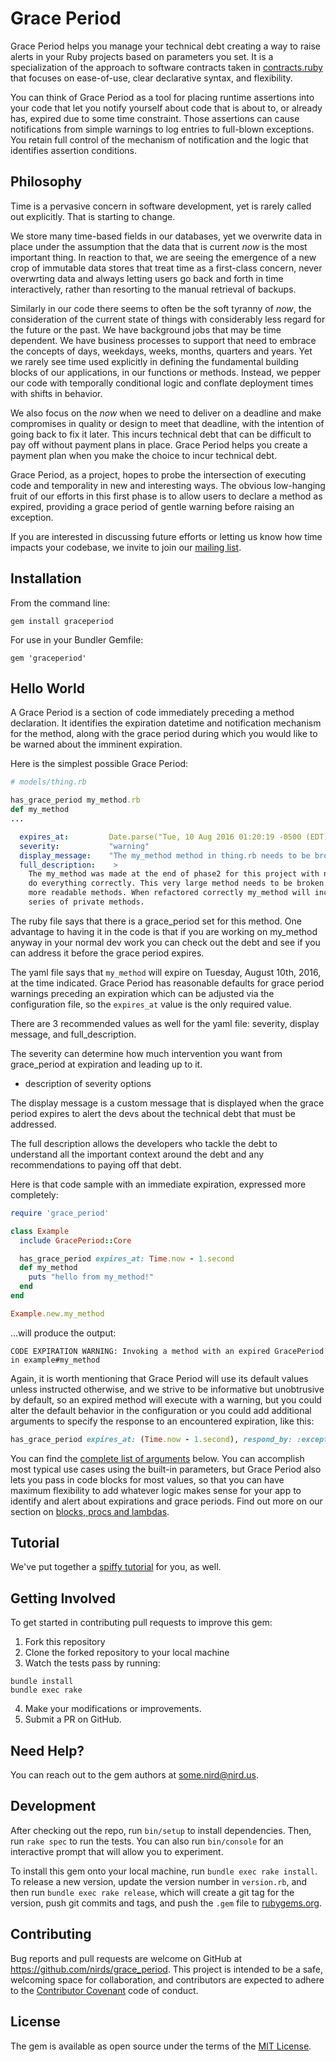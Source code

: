 # Grace Period

Grace Period helps you manage your technical debt creating a way to raise alerts in your Ruby projects based on parameters you set. It is a specialization of the approach to software contracts taken in [contracts.ruby](https://github.com/egonSchiele/contracts.ruby) that focuses on ease-of-use, clear declarative syntax, and flexibility.

You can think of Grace Period as a tool for placing runtime assertions into your code that let you notify yourself about code that is about to, or already has, expired due to some time constraint. Those assertions can cause notifications from simple warnings to log entries to full-blown exceptions. You retain full control of the mechanism of notification and the logic that identifies assertion conditions.
## Philosophy
Time is a pervasive concern in software development, yet is rarely called out explicitly. That is starting to change.

 We store many time-based fields in our databases, yet we overwrite data in place under the assumption that the data that is current *now* is the most important thing. In reaction to that, we are seeing the emergence of a new crop of immutable data stores that treat time as a first-class concern, never overwrting data and always letting users go back and forth in time interactively, rather than resorting to the manual retrieval of backups.

Similarly in our code there seems to often be the soft tyranny of *now*, the consideration of the current state of things with considerably less regard for the future or the past. We have background jobs that may be time dependent. We have business processes to support that need to embrace the concepts of days, weekdays, weeks, months, quarters and years. Yet we rarely see time used explicitly in defining the fundamental building blocks of our applications, in our functions or methods. Instead, we pepper our code with temporally conditional logic and conflate deployment times with shifts in behavior.

We also focus on the *now* when we need to deliver on a deadline and make compromises in quality or design to meet that deadline, with the intention of going back to fix it later. This incurs technical debt that can be difficult to pay off without payment plans in place. Grace Period helps you create a payment plan when you make the choice to incur technical debt.

Grace Period, as a project, hopes to probe the intersection of executing code and temporality in new and interesting ways. The obvious low-hanging fruit of our efforts in this first phase is to allow users to declare a method as expired, providing a grace period of gentle warning before raising an exception.

If you are interested in discussing future efforts or letting us know how time impacts your codebase, we invite to join our [mailing list]('#').
## Installation

From the command line:

    gem install graceperiod

For use in your Bundler Gemfile:

    gem 'graceperiod'

## Hello World

A Grace Period is a section of code immediately preceding a method declaration. It identifies the expiration datetime and notification mechanism for the method, along with the grace period during which you would like to be warned about the imminent expiration.

Here is the simplest possible Grace Period:

```ruby
# models/thing.rb

has_grace_period my_method.rb
def my_method
...
```

```yaml
  expires_at:         Date.parse("Tue, 10 Aug 2016 01:20:19 -0500 (EDT)")
  severity:           "warning"
  display_message:    "The my_method method in thing.rb needs to be broken out."
  full_description:    >
    The my_method was made at the end of phase2 for this project with not enough time to
    do everything correctly. This very large method needs to be broken up into smaller
    more readable methods. When refactored correctly my_method will include just call a
    series of private methods.
```
The ruby file says that there is a grace_period set for this method. One advantage to having it in the code is that if you are working on my_method anyway in your normal dev work you can check out the debt and see if you can address it before the grace period expires.

The yaml file says that `my_method` will expire on Tuesday, August 10th, 2016, at the time indicated. Grace Period has reasonable defaults for grace period warnings preceding an expiration which can be adjusted via the configuration file, so the `expires_at` value is the only required value.

There are 3 recommended values as well for the yaml file: severity, display message, and full_description.

The severity can determine how much intervention you want from grace_period at expiration and leading up to it.
- description of severity options

The display message is a custom message that is displayed when the grace period expires to alert the devs about the technical debt that must be addressed.

The full description allows the developers who tackle the debt to understand all the important context around the debt and any recommendations to paying off that debt.

Here is that code sample with an immediate expiration, expressed more completely:

```ruby
require 'grace_period'

class Example
  include GracePeriod::Core

  has_grace_period expires_at: Time.now - 1.second
  def my_method
    puts "hello from my_method!"
  end
end

Example.new.my_method
```
...will produce the output:
```
CODE EXPIRATION WARNING: Invoking a method with an expired GracePeriod in example#my_method
```
Again, it is worth mentioning that Grace Period will use its default values unless instructed otherwise, and we strive to be informative but unobtrusive by default, so an expired method will execute with a warning, but you could alter the default behavior in the configuration or you could add additional arguments to specify the response to an encountered expiration, like this:
```ruby
has_grace_period expires_at: (Time.now - 1.second), respond_by: :exception
```
You can find the [complete list of arguments]('#') below. You can accomplish most typical use cases using the built-in parameters, but Grace Period also lets you pass in code blocks for most values, so that you can have maximum flexibility to add whatever logic makes sense for your app to identify and alert about expirations and grace periods. Find out more on our section on [blocks, procs and lambdas]('#').

## Tutorial

We've put together a [spiffy tutorial]('#') for you, as well.

## Getting Involved

To get started in contributing pull requests to improve this gem:

1. Fork this repository
2. Clone the forked repository to your local machine
3. Watch the tests pass by running:

```
bundle install
bundle exec rake
```
4. Make your modifications or improvements.
5. Submit a PR on GitHub.

## Need Help?
You can reach out to the gem authors at some.nird@nird.us.


## Development

After checking out the repo, run `bin/setup` to install dependencies. Then, run `rake spec` to run the tests. You can also run `bin/console` for an interactive prompt that will allow you to experiment.

To install this gem onto your local machine, run `bundle exec rake install`. To release a new version, update the version number in `version.rb`, and then run `bundle exec rake release`, which will create a git tag for the version, push git commits and tags, and push the `.gem` file to [rubygems.org](https://rubygems.org).

## Contributing

Bug reports and pull requests are welcome on GitHub at https://github.com/nirds/grace_period. This project is intended to be a safe, welcoming space for collaboration, and contributors are expected to adhere to the [Contributor Covenant](contributor-covenant.org) code of conduct.


## License

The gem is available as open source under the terms of the [MIT License](http://opensource.org/licenses/MIT).

